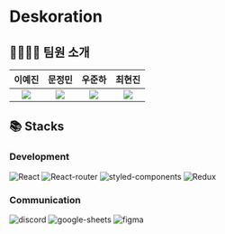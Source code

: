 # Deskoration

## 👩‍👩‍👦‍👦 팀원 소개

|                                                                     이예진                                                                      |                                                                        문정민                                                                         |                                                                        우준하                                                                         |                                                                     최현진                                                                      |
| :---------------------------------------------------------------------------------------------------------------------------------------------: | :---------------------------------------------------------------------------------------------------------------------------------------------------: | :---------------------------------------------------------------------------------------------------------------------------------------------------: | :---------------------------------------------------------------------------------------------------------------------------------------------: |
| <a href="https://github.com/YennieJ"><img src="https://img.shields.io/badge/YennieJ-181717?style=flat-square&logo=github&logoColor=white"/></a> | <a href="https://github.com/jungmin801"><img src="https://img.shields.io/badge/jungmin801-181717?style=flat-square&logo=github&logoColor=white"/></a> | <a href="https://github.com/wooluck210"><img src="https://img.shields.io/badge/wooluck210-181717?style=flat-square&logo=github&logoColor=white"/></a> | <a href="https://github.com/Herrypi"><img src="https://img.shields.io/badge/Herrypi-181717?style=flat-square&logo=github&logoColor=white"/></a> |

## 📚 Stacks

### Development

![React](https://img.shields.io/badge/React-20232A?style=for-the-badge&logo=react&logoColor=61DAFB)
![React-router](https://img.shields.io/badge/React_Router-CA4245?style=for-the-badge&logo=react-router&logoColor=white)
![styled-components](https://img.shields.io/badge/styled--components-DB7093?style=for-the-badge&logo=styled-components&logoColor=white)
![Redux](https://img.shields.io/badge/Redux-593D88?style=for-the-badge&logo=redux&logoColor=white)

### Communication

![discord](https://img.shields.io/badge/Discord-7289DA?style=for-the-badge&logo=discord&logoColor=white)
![google-sheets](https://img.shields.io/badge/Google%20Sheets-34A853?style=for-the-badge&logo=google-sheets&logoColor=white)
![figma](https://img.shields.io/badge/Figma-F24E1E?style=for-the-badge&logo=figma&logoColor=white)
